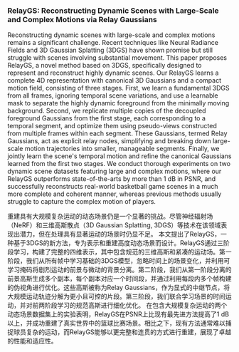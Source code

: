 ### RelayGS: Reconstructing Dynamic Scenes with Large-Scale and Complex Motions via Relay Gaussians

Reconstructing dynamic scenes with large-scale and complex motions remains a significant challenge. Recent techniques like Neural Radiance Fields and 3D Gaussian Splatting (3DGS) have shown promise but still struggle with scenes involving substantial movement. This paper proposes RelayGS, a novel method based on 3DGS, specifically designed to represent and reconstruct highly dynamic scenes. Our RelayGS learns a complete 4D representation with canonical 3D Gaussians and a compact motion field, consisting of three stages. First, we learn a fundamental 3DGS from all frames, ignoring temporal scene variations, and use a learnable mask to separate the highly dynamic foreground from the minimally moving background. Second, we replicate multiple copies of the decoupled foreground Gaussians from the first stage, each corresponding to a temporal segment, and optimize them using pseudo-views constructed from multiple frames within each segment. These Gaussians, termed Relay Gaussians, act as explicit relay nodes, simplifying and breaking down large-scale motion trajectories into smaller, manageable segments. Finally, we jointly learn the scene's temporal motion and refine the canonical Gaussians learned from the first two stages. We conduct thorough experiments on two dynamic scene datasets featuring large and complex motions, where our RelayGS outperforms state-of-the-arts by more than 1 dB in PSNR, and successfully reconstructs real-world basketball game scenes in a much more complete and coherent manner, whereas previous methods usually struggle to capture the complex motion of players.

重建具有大规模复杂运动的动态场景仍是一个显著的挑战。尽管神经辐射场（NeRF）和三维高斯散点（3D Gaussian Splatting, 3DGS）等技术在该领域表现出潜力，但在处理具有显著运动的场景时仍显不足。
本文提出了RelayGS，一种基于3DGS的新方法，专为表示和重建高度动态场景而设计。RelayGS通过三阶段学习，构建了完整的四维表示，其中包含规范的三维高斯和紧凑的运动场。第一阶段，我们从所有帧中学习基础的3DGS模型，忽略时间上的场景变化，并利用可学习掩码将剧烈运动的前景与微动的背景分离。第二阶段，我们从第一阶段分离的前景高斯生成多个副本，每个副本对应一个时间段，并通过利用每段内多个帧构建的伪视角进行优化。这些高斯被称为Relay Gaussians，作为显式的中继节点，将大规模运动轨迹分解为更小且可控的片段。第三阶段，我们联合学习场景的时间运动，并对前两阶段学习的规范高斯进行细化优化。
在包含大规模复杂运动的两个动态场景数据集上的实验表明，RelayGS在PSNR上比现有最先进方法提高了1 dB以上，并成功重建了真实世界中的篮球比赛场景。相比之下，现有方法通常难以捕捉球员复杂的运动，而RelayGS能够以更完整和连贯的方式进行重建，展现了卓越的性能和适应性。
